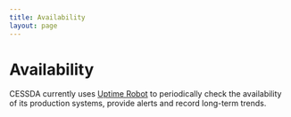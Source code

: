 ```yaml
---
title: Availability
layout: page
---
```


# Availability

CESSDA currently uses [Uptime Robot](https://uptimerobot.com/about) to periodically check the availability of its production systems, provide alerts and record long-term trends.
